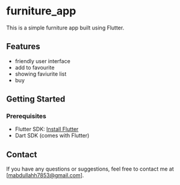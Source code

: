 # furniture_app

This is a simple furniture app built using Flutter.

## Features

- friendly user interface
- add to favourite
- showing faviurite list
- buy 


## Getting Started

### Prerequisites

- Flutter SDK: [Install Flutter](https://flutter.dev/docs/get-started/install)
- Dart SDK (comes with Flutter)


## Contact

If you have any questions or suggestions, feel free to contact me at [mabdullahh7853@gmail.com].
 
